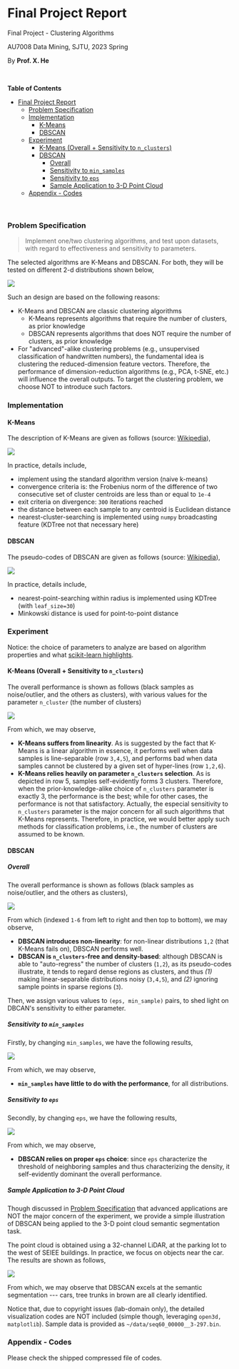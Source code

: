 # Final Project Report
Final Project - Clustering Algorithms

AU7008 Data Mining, SJTU, 2023 Spring

By **Prof. X. He**

<br>

**Table of Contents**
<!-- MarkdownTOC -->

- [Final Project Report](#final-project-report)
    - [Problem Specification](#problem-specification)
    - [Implementation](#implementation)
      - [K-Means](#k-means)
      - [DBSCAN](#dbscan)
    - [Experiment](#experiment)
      - [K-Means (Overall + Sensitivity to `n_clusters`)](#k-means-overall--sensitivity-to-n_clusters)
      - [DBSCAN](#dbscan-1)
        - [Overall](#overall)
        - [Sensitivity to `min_samples`](#sensitivity-to-min_samples)
        - [Sensitivity to `eps`](#sensitivity-to-eps)
        - [Sample Application to 3-D Point Cloud](#sample-application-to-3-d-point-cloud)
    - [Appendix - Codes](#appendix---codes)

<!-- /MarkdownTOC -->


<br>

<a id="problem-specification"></a>
### Problem Specification

> Implement one/two clustering algorithms, and test upon datasets, with regard to effectiveness and sensitivity to parameters.

The selected algorithms are K-Means and DBSCAN. For both, they will be tested on different 2-d distributions shown below,

![](imgs/dataset.png)

Such an design are based on the following reasons:

+ K-Means and DBSCAN are classic clustering algorithms
  + K-Means represents algorithms that require the number of clusters, as prior knowledge
  + DBSCAN represents algorithms that does NOT require the number of clusters, as prior knowledge
+ For "advanced"-alike clustering problems (e.g., unsupervised classification of handwritten numbers), the fundamental idea is clustering the reduced-dimension feature vectors. Therefore, the performance of dimension-reduction algorithms (e.g., PCA, t-SNE, etc.) will influence the overall outputs. To target the clustering problem, we choose NOT to introduce such factors.

<a id="implementation"></a>
### Implementation

<a id="k-means"></a>
#### K-Means

The description of K-Means are given as follows (source: [Wikipedia](https://en.wikipedia.org/wiki/K-means_clustering)),

![](imgs/kmeans-alg.png)

In practice, details include,

+ implement using the standard algorithm version (naive k-means)
+ convergence criteria is: the Frobenius norm of the difference of two consecutive set of cluster centroids are less than or equal to `1e-4`
+ exit criteria on divergence: `300` iterations reached
+ the distance between each sample to any centroid is Euclidean distance
+ nearest-cluster-searching is implemented using `numpy` broadcasting feature (KDTree not that necessary here)


<a id="dbscan"></a>
#### DBSCAN

The pseudo-codes of DBSCAN are given as follows (source: [Wikipedia](https://en.wikipedia.org/wiki/DBSCAN)),

![](imgs/dbscan-alg.png)

In practice, details include,

+ nearest-point-searching within radius is implemented using KDTree (with `leaf_size=30`)
+ Minkowski distance is used for point-to-point distance




<a id="experiment"></a>
### Experiment

Notice: the choice of parameters to analyze are based on algorithm properties and what [scikit-learn highlights](https://scikit-learn.org/stable/modules/clustering.html).


<a id="k-means-overall--sensitivity-to-n_clusters"></a>
#### K-Means (Overall + Sensitivity to `n_clusters`)

The overall performance is shown as follows (black samples as noise/outlier, and the others as clusters), with various values for the parameter `n_cluster` (the number of clusters)

![](imgs/kmeans.png)


From which, we may observe,

+ **K-Means suffers from linearity**. As is suggested by the fact that K-Means is a linear algorithm in essence, it performs well when data samples is line-separable (row `3,4,5`), and performs bad when data samples cannot be clustered by a given set of hyper-lines (row `1,2,6`).
+ **K-Means relies heavily on parameter `n_clusters` selection**. As is depicted in row 5, samples self-evidently forms 3 clusters. Therefore, when the prior-knowledge-alike choice of `n_clusters` parameter is exactly 3, the performance is the best; while for other cases, the performance is not that satisfactory. Actually, the especial sensitivity to `n_clusters` parameter is the major concern for all such algorithms that K-Means represents. Therefore, in practice, we would better apply such methods for classification problems, i.e., the number of clusters are assumed to be known.






<a id="dbscan-1"></a>
#### DBSCAN


<a id="overall"></a>
##### Overall

The overall performance is shown as follows (black samples as noise/outlier, and the others as clusters), 

![](imgs/dbscan_best.png)

From which (indexed `1-6` from left to right and then top to bottom), we may observe,

+ **DBSCAN introduces non-linearity**: for non-linear distributions `1,2` (that K-Means fails on), DBSCAN performs well.
+ **DBSCAN is `n_clusters`-free and density-based**:  although DBSCAN is able to "auto-regress" the number of clusters (`1,2`), as its pseudo-codes illustrate, it tends to regard dense regions as clusters, and thus *(1)* making linear-separable distributions noisy (`3,4,5`), and *(2)* ignoring sample points in sparse regions (`3`).

Then, we assign various values to `(eps, min_sample)` pairs, to shed light on DBCAN's sensitivity to either parameter.



<a id="sensitivity-to-min_samples"></a>
##### Sensitivity to `min_samples`

Firstly, by changing `min_samples`, we have the following results,

![](imgs/dbscan_param_min_samples.png)

From which, we may observe,

+ **`min_samples` have little to do with the performance**, for all distributions. 




<a id="sensitivity-to-eps"></a>
##### Sensitivity to `eps`

Secondly, by changing `eps`, we have the following results,

![](imgs/dbscan_param_eps.png)

From which, we may observe,

+ **DBSCAN relies on proper `eps` choice**: since `eps` characterize the threshold of neighboring samples and thus characterizing the density, it self-evidently dominant the overall performance. 



<a id="sample-application-to-3-d-point-cloud"></a>
##### Sample Application to 3-D Point Cloud

Though discussed in [Problem Specification](#problem-specification) that advanced applications are NOT the major concern of the experiment, we provide a simple illustration of DBSCAN being applied to the 3-D point cloud semantic segmentation task.


The point cloud is obtained using a 32-channel LiDAR, at the parking lot to the west of SEIEE buildings. In practice, we focus on objects near the car. The results are shown as follows,


![](imgs/point_cloud.png)

From which, we may observe that DBSCAN excels at the semantic segmentation --- cars, tree trunks in brown are all clearly identified.

Notice that, due to copyright issues (lab-domain only), the detailed visualization codes are NOT included (simple though, leveraging `open3d, matplotlib`). Sample data is provided as `~/data/seq60_00000__3-297.bin`.


<a id="appendix---codes"></a>
### Appendix - Codes

Please check the shipped compressed file of codes.












